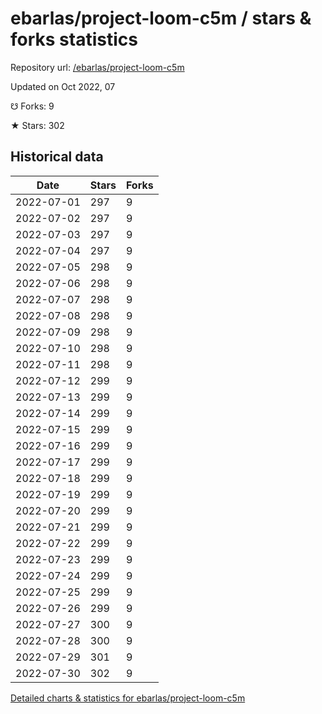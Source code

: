 # ebarlas/project-loom-c5m / stars & forks statistics

Repository url: [/ebarlas/project-loom-c5m](https://github.com/ebarlas/project-loom-c5m)

Updated on Oct 2022, 07

☋ Forks: 9

★ Stars: 302

## Historical data
| Date | Stars | Forks |
|------|-------|-------|
| 2022-07-01 | 297 | 9 | 
| 2022-07-02 | 297 | 9 | 
| 2022-07-03 | 297 | 9 | 
| 2022-07-04 | 297 | 9 | 
| 2022-07-05 | 298 | 9 | 
| 2022-07-06 | 298 | 9 | 
| 2022-07-07 | 298 | 9 | 
| 2022-07-08 | 298 | 9 | 
| 2022-07-09 | 298 | 9 | 
| 2022-07-10 | 298 | 9 | 
| 2022-07-11 | 298 | 9 | 
| 2022-07-12 | 299 | 9 | 
| 2022-07-13 | 299 | 9 | 
| 2022-07-14 | 299 | 9 | 
| 2022-07-15 | 299 | 9 | 
| 2022-07-16 | 299 | 9 | 
| 2022-07-17 | 299 | 9 | 
| 2022-07-18 | 299 | 9 | 
| 2022-07-19 | 299 | 9 | 
| 2022-07-20 | 299 | 9 | 
| 2022-07-21 | 299 | 9 | 
| 2022-07-22 | 299 | 9 | 
| 2022-07-23 | 299 | 9 | 
| 2022-07-24 | 299 | 9 | 
| 2022-07-25 | 299 | 9 | 
| 2022-07-26 | 299 | 9 | 
| 2022-07-27 | 300 | 9 | 
| 2022-07-28 | 300 | 9 | 
| 2022-07-29 | 301 | 9 | 
| 2022-07-30 | 302 | 9 | 


[Detailed charts & statistics for ebarlas/project-loom-c5m](https://reviewgithub.com/rep/ebarlas/project-loom-c5m)
